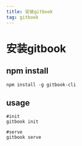 ```yaml
---
title: 安装gitbook
tag: gitbook
---
```


<!-- toc -->

# 安装gitbook

## npm install
```
npm install -g gitbook-cli
```

## usage

```
#init
gitbook init

#serve
gitbook serve
```
